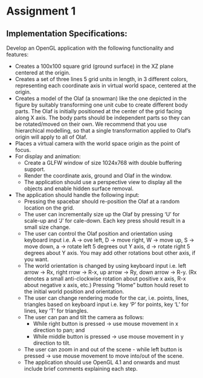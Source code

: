 # Assignment 1

## Implementation Specifications:
Develop an OpenGL application with the following functionality and features:
- Creates a 100x100 square grid (ground surface) in the XZ plane centered at the origin.
- Creates a set of three lines 5 grid units in length, in 3 different colors, representing each coordinate axis in virtual world space, centered at the origin.
- Creates a model of the Olaf (a snowman) like the one depicted in the figure by suitably transforming one unit cube to create different body parts. The Olaf is initially positioned at the center of the grid facing along X axis. The body parts should be independent parts so they can be rotated/moved on their own. We recommend that you use hierarchical modelling, so that a single transformation applied to Olaf’s origin will apply to all of Olaf. 
- Places a virtual camera with the world space origin as the point of focus.
- For display and animation:
  - Create a GLFW window of size 1024x768 with double buffering support.
  - Render the coordinate axis, ground and Olaf in the window.
  - The application should use a perspective view to display all the objects and enable hidden surface removal. 
- The application should handle the following input:
  - Pressing the spacebar should re-position the Olaf at a random location on the grid.
  - The user can incrementally size up the Olaf by pressing ‘U’ for scale-up and ‘J’ for cale-down. Each key press should result in a small size change.
  - The user can control the Olaf position and orientation using keyboard input i.e. A → ove left, D → move right, W → move up, S → move down, a → rotate left 5 degrees out Y axis, d → rotate right 5 degrees about Y axis. You may add other rotations bout other axis, if you want.
  - The world orientation is changed by using keyboard input i.e. left arrow → Rx, right rrow → R-x, up arrow → Ry, down arrow → R-y. (Rx denotes a small anti-clockwise rotation about positive x axis, R-x about negative x axis, etc.) Pressing “Home” button hould reset to the initial world position and orientation.
  - The user can change rendering mode for the car, i.e. points, lines, triangles based on keyboard input i.e. key ‘P’ for points, key ‘L’ for lines, key ‘T’ for triangles.
  - The user can pan and tilt the camera as follows:
    - While right button is pressed → use mouse movement in x direction to pan; and
    - While middle button is pressed → use mouse movement in y direction to tilt.
  - The user can zoom in and out of the scene - while left button is pressed → use mouse movement to move into/out of the scene.
  - The application should use OpenGL 4.1 and onwards and must include brief comments explaining each step. 
